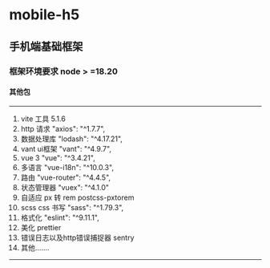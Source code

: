 # mobile-h5

## 手机端基础框架
### 框架环境要求 node > =18.20
#### 其他包

-----------------
1. vite 工具 5.1.6
2. http 请求 "axios": "^1.7.7",
3. 数据处理库 "lodash": "^4.17.21",
4. vant ui框架 "vant": "^4.9.7",
5. vue 3 "vue": "^3.4.21",
6. 多语言 "vue-i18n": "^10.0.3",
7. 路由 "vue-router": "^4.4.5",
8. 状态管理器 "vuex": "^4.1.0"
9. 自适应 px 转 rem postcss-pxtorem
10. scss css 书写 "sass": "^1.79.3",
11. 格式化 "eslint": "^9.11.1",
12. 美化 prettier
13. 错误日志以及http错误捕捉器 sentry
14. 其他.......
-----------------
